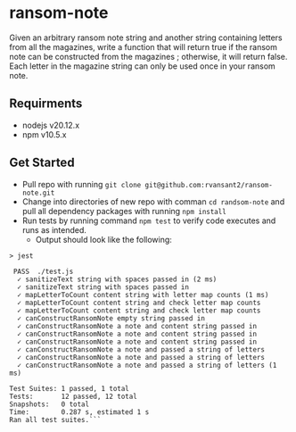 # ransom-note
Given an arbitrary ransom note string and another string containing letters from all the magazines, write a function that will return true if the ransom note can be constructed from the magazines ; otherwise, it will return false. Each letter in the magazine string can only be used once in your ransom note.

## Requirments
- nodejs v20.12.x
- npm v10.5.x

## Get Started
- Pull repo with running `git clone git@github.com:rvansant2/ransom-note.git`
- Change into directories of new repo with comman `cd randsom-note` and pull all dependency packages with running `npm install`
- Run tests by running command `npm test` to verify code executes and runs as intended.
    - Output should look like the following:
```> ransom-note@1.0.0 test
> jest

 PASS  ./test.js
  ✓ sanitizeText string with spaces passed in (2 ms)
  ✓ sanitizeText string with spaces passed in
  ✓ mapLetterToCount content string with letter map counts (1 ms)
  ✓ mapLetterToCount content string and check letter map counts
  ✓ mapLetterToCount content string and check letter map counts
  ✓ canConstructRansomNote empty string passed in
  ✓ canConstructRansomNote a note and content string passed in
  ✓ canConstructRansomNote a note and content string passed in
  ✓ canConstructRansomNote a note and content string passed in
  ✓ canConstructRansomNote a note and passed a string of letters
  ✓ canConstructRansomNote a note and passed a string of letters
  ✓ canConstructRansomNote a note and passed a string of letters (1 ms)

Test Suites: 1 passed, 1 total
Tests:       12 passed, 12 total
Snapshots:   0 total
Time:        0.287 s, estimated 1 s
Ran all test suites.```